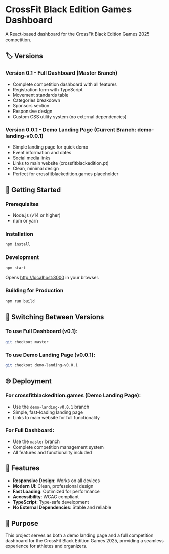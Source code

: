 # CrossFit Black Edition Games Dashboard

A React-based dashboard for the CrossFit Black Edition Games 2025 competition.

## 🏷️ Versions

### Version 0.1 - Full Dashboard (Master Branch)
- Complete competition dashboard with all features
- Registration form with TypeScript
- Movement standards table
- Categories breakdown
- Sponsors section
- Responsive design
- Custom CSS utility system (no external dependencies)

### Version 0.0.1 - Demo Landing Page (Current Branch: demo-landing-v0.0.1)
- Simple landing page for quick demo
- Event information and dates
- Social media links
- Links to main website (crossfitblackedition.pt)
- Clean, minimal design
- Perfect for crossfitblackedition.games placeholder

## 🚀 Getting Started

### Prerequisites
- Node.js (v14 or higher)
- npm or yarn

### Installation
```bash
npm install
```

### Development
```bash
npm start
```
Opens [http://localhost:3000](http://localhost:3000) in your browser.

### Building for Production
```bash
npm run build
```

## 🔄 Switching Between Versions

### To use Full Dashboard (v0.1):
```bash
git checkout master
```

### To use Demo Landing Page (v0.0.1):
```bash
git checkout demo-landing-v0.0.1
```

## 🌐 Deployment

### For crossfitblackedition.games (Demo Landing Page):
- Use the `demo-landing-v0.0.1` branch
- Simple, fast-loading landing page
- Links to main website for full functionality

### For Full Dashboard:
- Use the `master` branch
- Complete competition management system
- All features and functionality included

## 📱 Features

- **Responsive Design**: Works on all devices
- **Modern UI**: Clean, professional design
- **Fast Loading**: Optimized for performance
- **Accessibility**: WCAG compliant
- **TypeScript**: Type-safe development
- **No External Dependencies**: Stable and reliable

## 🎯 Purpose

This project serves as both a demo landing page and a full competition dashboard for the CrossFit Black Edition Games 2025, providing a seamless experience for athletes and organizers.